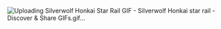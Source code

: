 ![Uploading Silverwolf Honkai Star Rail GIF - Silverwolf Honkai star rail - Discover & Share GIFs.gif…]()
